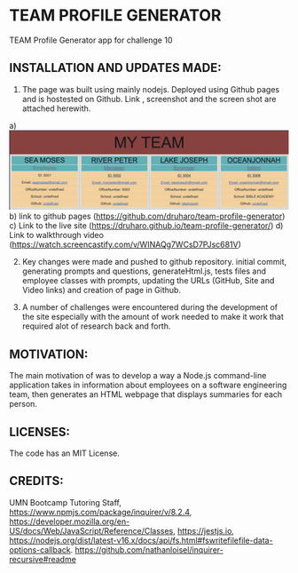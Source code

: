 # TEAM PROFILE GENERATOR
TEAM Profile Generator app for challenge 10

## INSTALLATION AND UPDATES MADE:
1. The page was built using mainly nodejs. Deployed using Github pages and is hostested on Github. Link , screenshot and the screen shot are attached herewith.

a) ![image info](./utils/teamProfileImage.png)
b) link to github pages (https://github.com/druharo/team-profile-generator)
c) Link to the live site (https://druharo.github.io/team-profile-generator/)
d) Link to walkthrough video (https://watch.screencastify.com/v/WINAQg7WCsD7PJsc681V)

2. Key changes were made and pushed to github repository. initial  commit, generating prompts and questions, generateHtml.js, tests files and employee classes with prompts, updating the URLs (GitHub, Site and Video links) and creation of page in Github.

3. A number of challenges were encountered during the development of the site especially with the amount of work needed to make it work that required alot of research back and forth. 

## MOTIVATION:
The main motivation of was to develop a way a Node.js command-line application takes in information about employees on a software engineering team, then generates an HTML webpage that displays summaries for each person. 

## LICENSES:
The code has an MIT License.

## CREDITS:
UMN Bootcamp Tutoring Staff, https://www.npmjs.com/package/inquirer/v/8.2.4, https://developer.mozilla.org/en-US/docs/Web/JavaScript/Reference/Classes, https://jestjs.io, https://nodejs.org/dist/latest-v16.x/docs/api/fs.html#fswritefilefile-data-options-callback.
https://github.com/nathanloisel/inquirer-recursive#readme
